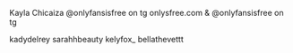Kayla Chicaiza @onlyfansisfree on tg
onlysfree.com  &  @onlyfansisfree on tg

kadydelrey
sarahhbeauty
kelyfox_
bellathevettt